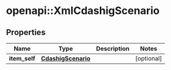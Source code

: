 # openapi::XmlCdashigScenario


## Properties
Name | Type | Description | Notes
------------ | ------------- | ------------- | -------------
**item_self** | [**CdashigScenario**](CdashigScenario.md) |  | [optional] 


